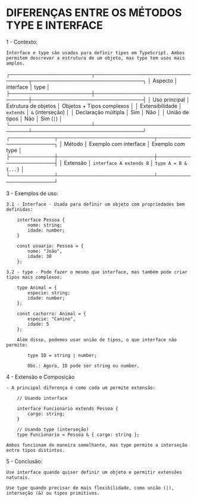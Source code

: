 # DIFERENÇAS ENTRE OS MÉTODOS TYPE E INTERFACE 

1 - Contexto:

    Interface e type são usados para definir tipos em TypeScript. Ambos permitem descrever a estrutura de um objeto, mas type tem usos mais amplos.


┌──────────────────────┬────────────────────────────────┬──────────────────────────────┐
│ Aspecto             │ interface                      │ type                          │
├──────────────────────┼────────────────────────────────┼──────────────────────────────┤
│ Uso principal       │ Estrutura de objetos           │ Objetos + Tipos complexos     │
│ Extensibilidade     │ `extends`                      │ `&` (interseção)              │
│ Declaração múltipla │ Sim                            │ Não                           │
│ União de tipos      │ Não                            │ Sim (`|`)                     │
└──────────────────────┴────────────────────────────────┴──────────────────────────────┘
┌────────────┬──────────────────────────┬──────────────────────┐
│ Método    │ Exemplo com interface     │ Exemplo com type     │
├────────────┼──────────────────────────┼──────────────────────┤
│ Extensão   │ `interface A extends B`  │ `type A = B & {...}` │
└────────────┴──────────────────────────┴──────────────────────┘


3 - Exemplos de uso:

    3.1 - Interface - Usada para definir um objeto com propriedades bem definidas:

        interface Pessoa {
            nome: string;
            idade: number;
        }

        const usuario: Pessoa = {
            nome: "João",
            idade: 30
        };

    3.2 - type - Pode fazer o mesmo que interface, mas também pode criar tipos mais complexos:

        type Animal = {
            especie: string;
            idade: number;
        };

        const cachorro: Animal = {
            especie: "Canino",
            idade: 5
        };

        Além disso, podemos usar união de tipos, o que interface não permite:

            type ID = string | number;

            Obs.: Agora, ID pode ser string ou number.

        
4 - Extensão e Composição

    - A principal diferença é como cada um permite extensão:

        // Usando interface
        
        interface Funcionario extends Pessoa {
            cargo: string;
        }

        // Usando type (interseção)
        type Funcionario = Pessoa & { cargo: string };

    Ambos funcionam de maneira semelhante, mas type permite a interseção entre tipos distintos.

5 - Conclusão:

    Use interface quando quiser definir um objeto e permitir extensões naturais.

    Use type quando precisar de mais flexibilidade, como união (|), interseção (&) ou tipos primitivos.


